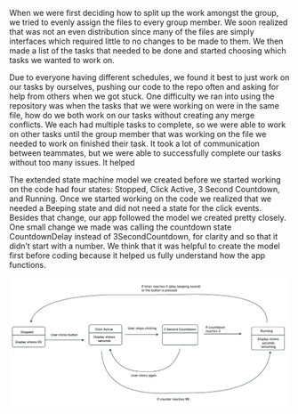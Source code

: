 When we were first deciding how to split up the work amongst the group, we tried to evenly assign the files to every group member. We soon realized that was not an even distribution since many of the files are simply interfaces which required little to no changes to be made to them. We then made a list of the tasks that needed to be done and started choosing which tasks we wanted to work on. 

Due to everyone having different schedules, we found it best to just work on our tasks by ourselves, pushing our code to the repo often and asking for help from others when we got stuck. One difficulty we ran into using the repository was when the tasks that we were working on were in the same file, how do we both work on our tasks without creating any merge conflicts. We each had multiple tasks to complete, so we were able to work on other tasks until the group member that was working on the file we needed to work on finished their task. It took a lot of communication between teammates, but we were able to successfully complete our tasks without too many issues. It helped

The extended state machine model we created before we started working on the code had four states: Stopped, Click Active, 3 Second Countdown, and Running. Once we started working on the code we realized that we needed a Beeping state and did not need a state for the click events. Besides that change, our app followed the model we created pretty closely. One small change we made was calling the countdown state CountdownDelay instead of 3SecondCountdown, for clarity and so that it didn’t start with a number. We think that it was helpful to create the model first before coding because it helped us fully understand how the app functions.

<img src="https://raw.githubusercontent.com/ryan-montville/cs313413sp25group5p4/refs/heads/main/doc/StateDiagram.png" title="State Diagram" alt="State Diagram" style="width: 90%/" />